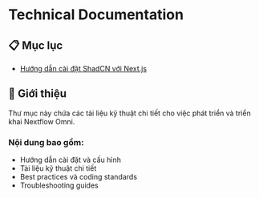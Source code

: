 # Technical Documentation

## 📋 Mục lục

- [Hướng dẫn cài đặt ShadCN với Next.js](./install-shadcn-nextjs.md)

## 🎯 Giới thiệu

Thư mục này chứa các tài liệu kỹ thuật chi tiết cho việc phát triển và triển khai Nextflow Omni.

### Nội dung bao gồm:

- Hướng dẫn cài đặt và cấu hình
- Tài liệu kỹ thuật chi tiết
- Best practices và coding standards
- Troubleshooting guides
